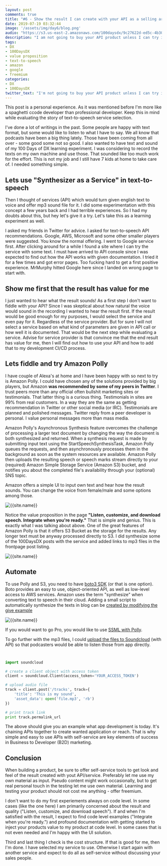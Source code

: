 ```yaml
---
layout: post
comments: true
title: "#6 - Show the result I can create with your API as a selling argument"
date: 2019-07-19 03:32:44
image: '/assets/img/day6/blog.png'
audio: "https://s3.us-east-2.amazonaws.com/100daysdx/9c27622d-ed5c-4b30-835c-7e479ac37076.mp3"
description: "I am not going to buy your API product unless I can try it and see the results if they have any value."
tags:
- DX 
- 100DaysDX
- value proposition
- text-to-speech
- amazon
- google
- freemium
categories:
- DX
- 100DaysDX
twitter_text: "I'm not going to buy your API product unless I can try it and see the results if they have any value."
---
```


This post is a personal experience. As it was mentioned before I'm more like a spaghetti ccode developer than professional developer. Keep this in mind while evaluating the story of text-to-speech service selection. 

I've done a lot of writings in the past. Some people are happy with text format, but some would like to listen to what I have to say. We all know that podcasts have been a big thing lately. Those have been coming from all over - some good some not so good. I also wanted to have text and sound of my 100 Days of DX learning experiment. I was considering to record the texts on my own machine and use those. That sounded like too much work for the effort. This is not my job and I still have 7 kids at home to take care of. I needed something simple. 

## Lets use "Synthesizer as a Service" in text-to-speech

Then I thought of services (API) which would turn given english text to voice and offer mp3 sound file for it. I did some experimentation with this concept a few years back and I had terrible experiences. So I had my doubts about this, but hey let's give it a try. Let's take this as a learning experiment as well. 

I asked my friends in Twitter for advice. I asked for text-to-speech API recommendations. Google, AWS, Microsoft and some other smaller players were suggested. You know the normal offering. I went to Google service first. After clicking around for a while I found a site where I can try the service with some text. I must have arrived to API console since I was expected to find out how the API works with given documentation. I tried it for a few times and got error pages. Too fucking hard to get a first positive experience. MrMurphy hitted Google here since I landed on wrong page to start with. 

## Show me first that the result has value for me

I just wanted to hear what the result sounds! As a first step I don't want to fiddle with your API? Since I was skeptical about how natural the voice would sound in the recording I wanted to hear the result first. If the result would be good enough for my purposes, I would select the service and even pay for it. Regardless of the service provider. But for sure I will not select a service based on what kind of parameters are given in API call or how well it is documented. That would be the next step while evaluating a service. Advise for service provider is that convince me that the end result has value for me, then I will find out how to use your API and how to add that to my development CI/CD process.  

## Lets fiddle and try Amazon Polly

I have couple of Alexa's at home and I have been happy with so next to try is Amazon Polly. I could have chosen any of the solutions provided by big players, but Amazon **was recommended by some of my peers in Twitter**. I trust peers more than any official often bullshit marketing sites or testimonials. That latter thing is a curious thing. Testimonials in sites are 99% from real customers. In a way they are the same as getting recommendation in Twitter or other social media (or IRC). Testimonials are planned and polished messages. Twitter reply from a peer developer is personal. I value personal messages more than mass media.  

Amazon Polly's Asynchronous Synthesis feature overcomes the challenge of processing a larger text document by changing the way the document is both synthesized and returned. When a synthesis request is made by submitting input text using the StartSpeechSynthesisTask, Amazon Polly queues the requests, and then asynchronously processes them in the background as soon as the system resources are available. Amazon Polly then uploads the resulting speech or speech marks stream directly to your (required) Amazon Simple Storage Service (Amazon S3) bucket, and notifies you about the completed file's availability through your (optional) SNS topic. 

Amazon offers a simple UI to input own text and hear how the result sounds. You can change the voice from female/male and some options among those. 

<img itemprop="image" src="{{site.baseurl}}/assets/img/day6/polly.png" alt="{{site.name}}">

Notice the value proposition in the page **"Listen, customize, and download speech. Integrate when you're ready."**  That is simple and genius. This is exactly what I was talking about above. One of the great features of Amazon Polly is that it offers S3 Bucket as the storage for the results. Any longer text must be anyway processed directly to S3. I did synthesize some of the 100DaysDX posts with the service and added links to mp3 files in the frontpage post listing. 

<img itemprop="image" src="{{site.baseurl}}/assets/img/day6/s3.png" alt="{{site.name}}">

## Automate 

To use Polly and S3, you need to have [boto3 SDK](https://boto3.amazonaws.com/v1/documentation/api/latest/index.html) (or that is one option). Boto provides an easy to use, object-oriented API, as well as low-level access to AWS services. Amazon uses the term "synthesize" when converting text to speech in their cloud. Adding a small script to automatically synthesize the texts in blog can be [created by modifying the give example](https://docs.aws.amazon.com/polly/latest/dg/StartSpeechSynthesisTaskSamplePython.html)

<img itemprop="image" src="{{site.baseurl}}/assets/img/day6/polly-code.png" alt="{{site.name}}">

If you would want to go Pro, you would like to use [SSML with Polly](https://docs.aws.amazon.com/polly/latest/dg/supported-ssml.html). 

To go further with the mp3 files, I could [upload the files to Soundcloud](https://developers.soundcloud.com/docs/api/guide#uploading) (with API) so that podcasters would be able to listen those from app directly. 

```python


import soundcloud

# create a client object with access token
client = soundcloud.Client(access_token='YOUR_ACCESS_TOKEN')

# upload audio file
track = client.post('/tracks', track={
    'title': 'This is my sound',
    'asset_data': open('file.mp3', 'rb')
})

# print track link
print track.permalink_url

```

The above should give you an example what app development is today. It's chaining APIs together to create wanted application or reach. That is why simple and easy to use APIs with self-service are key elements of success in Business to Developer (B2D) marketing. 

## Conclusion

When building a product, be sure to offer self-service tools to get look and feel of the result created with yout API/service. Preferably let me use my own material as input. Pseudo content might work occasionally, but to get real personal touch in the testing let me use own material. Learning and testing your product should not cost me anything - offer freemium. 

I don't want to do my first experiements always on code level. In some cases (like the one here) I am primarily concerned about the result and quality ("Listen, customize, and download speech"). If and when I'm satisfied with the result, I expect to find code level examples ("Integrate when you're ready.") and profound documentation with getting started to inject your products value to my product at code level. In some cases that is not even needed and I'm happy with the UI solution. 

Third and last thing I check is the cost structure. If that is good for me, then I'm done. I have selected my service to use. Otherwise I start again with another service and expect to do all as self-service without discussing your sales people. 



